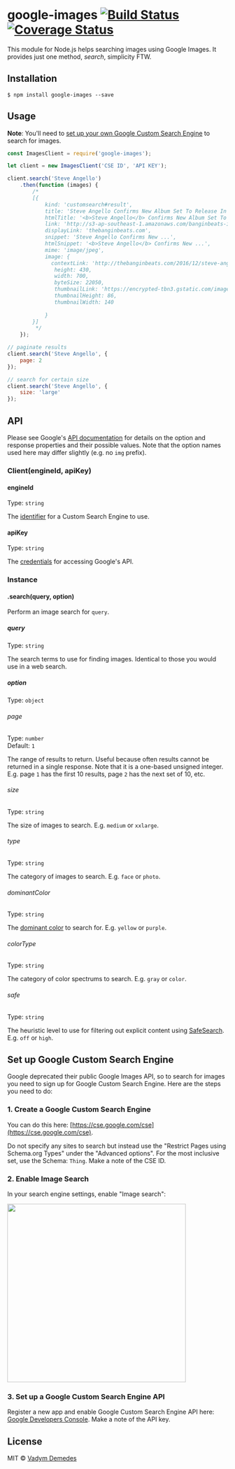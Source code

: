 # google-images [![Build Status](https://travis-ci.org/vdemedes/google-images.svg?branch=master)](https://travis-ci.org/vdemedes/google-images) [![Coverage Status](https://coveralls.io/repos/vdemedes/google-images/badge.svg?branch=master&service=github)](https://coveralls.io/github/vdemedes/google-images?branch=master)

This module for Node.js helps searching images using Google Images.
It provides just one method, *search*, simplicity FTW.


## Installation

```
$ npm install google-images --save
```


## Usage

**Note**: You'll need to [set up your own Google Custom Search Engine](#set-up-google-custom-search-engine) to search for images.

```js
const ImagesClient = require('google-images');

let client = new ImagesClient('CSE ID', 'API KEY');

client.search('Steve Angello')
	.then(function (images) {
		/*
		[{
		    kind: 'customsearch#result',
		    title: 'Steve Angello Confirms New Album Set To Release In 2017 - The ...',
		    htmlTitle: '<b>Steve Angello</b> Confirms New Album Set To Release In 2017 - The ...',
		    link: 'http://s3-ap-southeast-1.amazonaws.com/banginbeats-images/tbb/wp-content/uploads/2016/12/17135828/steveangello_3.jpg',
		    displayLink: 'thebanginbeats.com',
		    snippet: 'Steve Angello Confirms New ...',
		    htmlSnippet: '<b>Steve Angello</b> Confirms New ...',
		    mime: 'image/jpeg',
		    image: { 
		      contextLink: 'http://thebanginbeats.com/2016/12/steve-angello-confirms-new-album-set-release-2017/',
		       height: 430,
		       width: 700,
		       byteSize: 22050,
		       thumbnailLink: 'https://encrypted-tbn3.gstatic.com/images?q=tbn:ANd9GcSRbx2z2oeJJtWnp34vHsV_1f6DlbQoZFrcX3_GHFrLT7nBENp9fdkfcLvr',
		       thumbnailHeight: 86,
		       thumbnailWidth: 140 
		    	
		    } 
		}]
		 */
	});

// paginate results
client.search('Steve Angello', {
	page: 2
});

// search for certain size
client.search('Steve Angello', {
	size: 'large'
});
```


## API

Please see Google's [API documentation](https://developers.google.com/custom-search/json-api/v1/reference/cse/list#parameters) for details on the option and response properties and their possible values. Note that the option names used here may differ slightly (e.g. no `img` prefix).

### Client(engineId, apiKey)

#### engineId

Type: `string`

The [identifier](https://developers.google.com/custom-search/json-api/v1/overview#prerequisites) for a Custom Search Engine to use.

#### apiKey

Type: `string`

The [credentials](https://support.google.com/googleapi/answer/6158857?hl=en) for accessing Google's API.

### Instance

#### .search(query, option)

Perform an image search for `query`.

##### query

Type: `string`

The search terms to use for finding images. Identical to those you would use in a web search.

##### option

Type: `object`

###### page

Type: `number`<br>
Default: `1`

The range of results to return. Useful because often results cannot be returned in a single response. Note that it is a one-based unsigned integer. E.g. page `1` has the first 10 results, page `2` has the next set of 10, etc.

###### size

Type: `string`

The size of images to search. E.g. `medium` or `xxlarge`.

###### type

Type: `string`

The category of images to search. E.g. `face` or `photo`.

###### dominantColor

Type: `string`

The [dominant color](https://designshack.net/articles/graphics/understanding-color-dominant-vs-recessive-colors/) to search for. E.g. `yellow` or `purple`.

###### colorType

Type: `string`

The category of color spectrums to search. E.g. `gray` or `color`.

###### safe

Type: `string`

The heuristic level to use for filtering out explicit content using [SafeSearch](https://en.wikipedia.org/wiki/SafeSearch). E.g. `off` or `high`.

## Set up Google Custom Search Engine

Google deprecated their public Google Images API, so to search for images you need to sign up for Google Custom Search Engine.
Here are the steps you need to do:

### 1. Create a Google Custom Search Engine

You can do this here: [https://cse.google.com/cse](https://cse.google.com/cse).

Do not specify any sites to search but instead use the "Restrict Pages using Schema.org Types" under the "Advanced options".
For the most inclusive set, use the Schema: `Thing`. Make a note of the CSE ID.

### 2. Enable Image Search

In your search engine settings, enable "Image search":

<img src="media/screenshot.png" width="408" />

### 3. Set up a Google Custom Search Engine API

Register a new app and enable Google Custom Search Engine API here: [Google Developers Console](https://console.developers.google.com).
Make a note of the API key.


## License

MIT © [Vadym Demedes](http://vadimdemedes.com)
